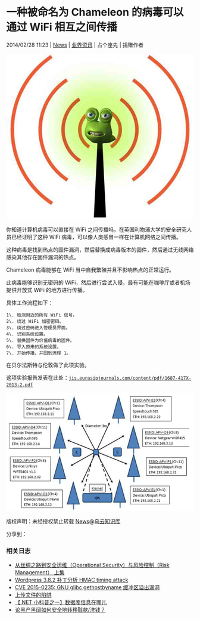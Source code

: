 # 一种被命名为 Chameleon 的病毒可以通过 WiFi 相互之间传播

2014/02/28 11:23 | [News](http://drops.wooyun.org/author/news "由 News 发布") | [业界资讯](http://drops.wooyun.org/category/news "查看 业界资讯 中的全部文章") | 占个座先 | 捐赠作者

![enter image description here](img/img1_u71_jpg.jpg)

你知道计算机病毒可以直接在 WiFi 之间传播吗，在英国利物浦大学的安全研究人员已经证明了这种 WiFi 病毒，可以像人类感冒一样在计算机网络之间传播。

这种病毒是找到热点的固件漏洞，然后替换成病毒版本的固件，然后通过无线网络感染其他存在固件漏洞的热点。

Chameleon 病毒能够在 WiFi 当中自我繁殖并且不影响热点的正常运行。

此病毒能够识别无密码的 WiFi，然后进行尝试入侵，最有可能在咖啡厅或者机场提供开放式 WiFi 的地方进行传播。

具体工作流程如下：

```
1\. 检测附近的所有 WiFi 信号。
2\. 绕过 WiFi 加密密码。
3\. 绕过密码进入管理员界面。
4\. 识别系统设置。
5\. 替换固件为价值病毒的固件。
6\. 导入原来的系统设置。
7\. 开始传播，并回到流程 1。 
```

在贝尔法斯特与伦敦做了此项实验。

这项实验报告发表在此处：[`jis.eurasipjournals.com/content/pdf/1687-417X-2013-2.pdf`](http://jis.eurasipjournals.com/content/pdf/1687-417X-2013-2.pdf)

![enter image description here](img/img2_u51_jpg.jpg)

版权声明：未经授权禁止转载 [News](http://drops.wooyun.org/author/news "由 News 发布")@[乌云知识库](http://drops.wooyun.org)

分享到：

### 相关日志

*   [从丝绸之路到安全运维（Operational Security）与风险控制（Risk Management） 上集](http://drops.wooyun.org/news/674)
*   [Wordpress 3.8.2 补丁分析 HMAC timing attack](http://drops.wooyun.org/papers/1404)
*   [CVE 2015-0235: GNU glibc gethostbyname 缓冲区溢出漏洞](http://drops.wooyun.org/papers/4780)
*   [上传文件的陷阱](http://drops.wooyun.org/tips/2031)
*   [【.NET 小科普之一】数据库信息在哪儿](http://drops.wooyun.org/tips/975)
*   [论黑产黑阔如何安全地转移赃款/洗钱？](http://drops.wooyun.org/news/2450)